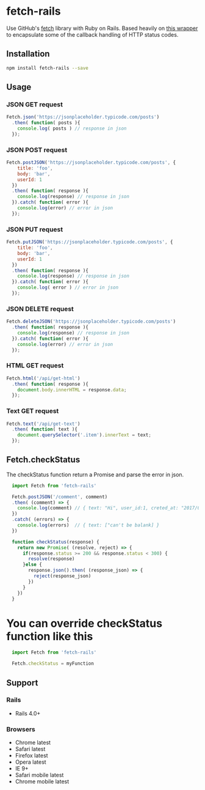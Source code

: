 # fetch-rails
Use GitHub's [fetch](https://github.com/github/fetch) library with Ruby on Rails. Based heavily on [this wrapper](https://gist.github.com/dgraham/92e4c45da3707a3fe789) to encapsulate some of the callback handling of HTTP status codes.

## Installation
```sh
npm install fetch-rails --save
```
## Usage

### JSON GET request

```javascript
Fetch.json('https://jsonplaceholder.typicode.com/posts')
  .then( function( posts ){
    console.log( posts ) // response in json
  });
```
### JSON POST request

```javascript
Fetch.postJSON('https://jsonplaceholder.typicode.com/posts', {
    title: 'foo',
    body: 'bar',
    userId: 1
  })
  .then( function( response ){
    console.log(response) // response in json
  }).catch( function( error ){
    console.log(error) // error in json
  });
```
### JSON PUT request

```javascript
Fetch.putJSON('https://jsonplaceholder.typicode.com/posts', {
    title: 'foo',
    body: 'bar',
    userId: 1
  })
  .then( function( response ){
    console.log(response) // response in json
  }).catch( function( error ){
    console.log( error ) // error in json
  });
```
### JSON DELETE request

```javascript
Fetch.deleteJSON('https://jsonplaceholder.typicode.com/posts')
  .then( function( response ){
    console.log(response) // response in json
  }).catch( function( error ){
    console.log(error) // error in json
  });
```
### HTML GET request

```javascript
Fetch.html('/api/get-html')
  .then( function( response ){
    document.body.innerHTML = response.data;
  });
```

### Text GET request

```javascript
Fetch.text('/api/get-text')
  .then( function( text ){
    document.querySelector('.item').innerText = text;
  });
```
## Fetch.checkStatus
The checkStatus function return a Promise and parse the error in json.

```javascript
  import Fetch from 'fetch-rails'

  Fetch.postJSON('/comment', comment)
  .then( (comment) => {
    console.log(comment) // { text: "Hi", user_id:1, creted_at: "2017/03/03" }
  })
  .catch( (errors) => {
    console.log(errors)  // { text: ["can't be balank] }
  })

  function checkStatus(response) {
    return new Promise( (resolve, reject) => {
      if(response.status >= 200 && response.status < 300) {
        resolve(response)
      }else {
        response.json().then( (response_json) => {
          reject(response_json)
        })
      }
    })
  }
```

# You can override checkStatus function like this

```javascript
  import Fetch from 'fetch-rails'

  Fetch.checkStatus = myFunction
```

## Support

### Rails
* Rails 4.0+

### Browsers
* Chrome latest
* Safari latest
* Firefox latest
* Opera latest
* IE 9+
* Safari mobile latest
* Chrome mobile latest
